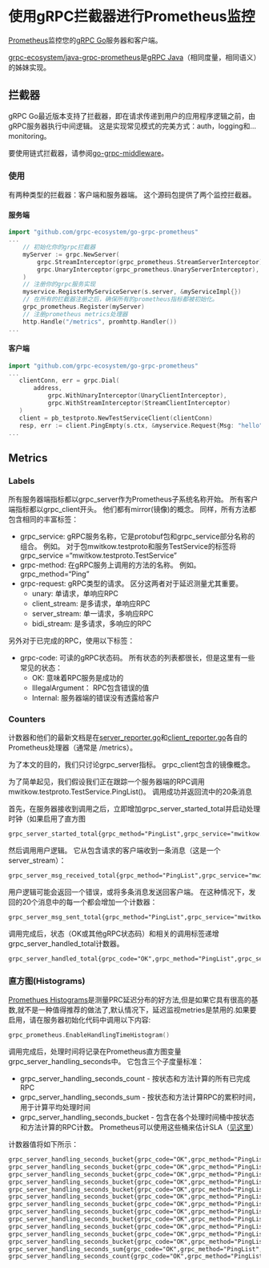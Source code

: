 # 使用gRPC拦截器进行Prometheus监控

[Prometheus](https://prometheus.io/)监控您的[gRPC Go](https://github.com/grpc/grpc-go)服务器和客户端。

[grpc-ecosystem/java-grpc-prometheus](https://github.com/grpc-ecosystem/java-grpc-prometheus)是[gRPC Java](https://github.com/grpc/grpc-java)（相同度量，相同语义）的姊妹实现。

## 拦截器

gRPC Go最近版本支持了拦截器，即在请求传递到用户的应用程序逻辑之前，由gRPC服务器执行中间逻辑。 这是实现常见模式的完美方式：auth，logging和... monitoring。

要使用链式拦截器，请参阅[go-grpc-middleware](https://github.com/mwitkow/go-grpc-middleware)。
### 使用

有两种类型的拦截器：客户端和服务器端。 这个源码包提供了两个监控拦截器。

#### 服务端

```go
import "github.com/grpc-ecosystem/go-grpc-prometheus"
...
    // 初始化你的grpc拦截器
    myServer := grpc.NewServer(
        grpc.StreamInterceptor(grpc_prometheus.StreamServerInterceptor),
        grpc.UnaryInterceptor(grpc_prometheus.UnaryServerInterceptor),
    )
    // 注册你的grpc服务实现
    myservice.RegisterMyServiceServer(s.server, &myServiceImpl{})
    // 在所有的拦截器注册之后，确保所有的prometheus指标都被初始化。
    grpc_prometheus.Register(myServer)
    // 注册prometheus metrics处理器
    http.Handle("/metrics", promhttp.Handler())
...
```

#### 客户端

```go
import "github.com/grpc-ecosystem/go-grpc-prometheus"
...
   clientConn, err = grpc.Dial(
       address,
		   grpc.WithUnaryInterceptor(UnaryClientInterceptor),
		   grpc.WithStreamInterceptor(StreamClientInterceptor)
   )
   client = pb_testproto.NewTestServiceClient(clientConn)
   resp, err := client.PingEmpty(s.ctx, &myservice.Request{Msg: "hello"})
...
```


## Metrics

### Labels

所有服务器端指标都以grpc_server作为Prometheus子系统名称开始。 所有客户端指标都以grpc_client开头。 他们都有mirror(镜像)的概念。 同样，所有方法都包含相同的丰富标签：

- grpc_service: gRPC服务名称，它是protobuf包和grpc_service部分名称的组合。 例如。 对于包mwitkow.testproto和服务TestService的标签将grpc_service =“mwitkow.testproto.TestService”
- grpc-method: 在gRPC服务上调用的方法的名称。 例如。grpc_method=“Ping”
- grpc-request: gRPC类型的请求。 区分这两者对于延迟测量尤其重要。
	- unary: 单请求，单响应RPC
	- client_stream: 是多请求，单响应RPC
	- server_stream: 单一请求，多响应RPC
	- bidi_stream: 是多请求，多响应的RPC

另外对于已完成的RPC，使用以下标签：

- grpc-code:  可读的gRPC状态码。 所有状态的列表都很长，但是这里有一些常见的状态：
	- OK: 意味着RPC服务是成功的
	- IllegalArgument：  RPC包含错误的值
	- Internal: 服务器端的错误没有透露给客户

### Counters

计数器和他们的最新文档是在[server_reporter.go](https://github.com/grpc-ecosystem/go-grpc-prometheus/blob/master/server_reporter.go)和[client_reporter.go](https://github.com/grpc-ecosystem/go-grpc-prometheus/blob/master/client_reporter.go)各自的Prometheus处理器（通常是 /metrics）。

为了本文的目的，我们只讨论grpc_server指标。 grpc_client包含的镜像概念。

为了简单起见，我们假设我们正在跟踪一个服务器端的RPC调用mwitkow.testproto.TestService.PingList()。 调用成功并返回流中的20条消息

首先，在服务器接收到调用之后，立即增加grpc_server_started_total并启动处理时钟（如果启用了直方图

```xml
grpc_server_started_total{grpc_method="PingList",grpc_service="mwitkow.testproto.TestService",grpc_type="server_stream"} 1
```

然后调用用户逻辑。 它从包含请求的客户端收到一条消息（这是一个server_stream）：

```xml
grpc_server_msg_received_total{grpc_method="PingList",grpc_service="mwitkow.testproto.TestService",grpc_type="server_stream"} 1
```

用户逻辑可能会返回一个错误，或将多条消息发送回客户端。 在这种情况下，发回的20个消息中的每一个都会增加一个计数器：

```xml
grpc_server_msg_sent_total{grpc_method="PingList",grpc_service="mwitkow.testproto.TestService",grpc_type="server_stream"} 20
```

调用完成后，状态（OK或其他gRPC状态码）和相关的调用标签递增grpc_server_handled_total计数器。

```xml
grpc_server_handled_total{grpc_code="OK",grpc_method="PingList",grpc_service="mwitkow.testproto.TestService",grpc_type="server_stream"} 1
```

### 直方图(Histograms)

[Promethues Histograms]()是测量PRC延迟分布的好方法,但是如果它具有很高的基数,就不是一种值得推荐的做法了,默认情况下，延迟监视metries是禁用的.如果要启用，请在服务器初始化代码中调用以下内容:

```go
grpc_prometheus.EnableHandlingTimeHistogram()
```

调用完成后，处理时间将记录在Prometheus直方图变量grpc_server_handling_seconds中。 它包含三个子度量标准：

- grpc_server_handling_seconds_count - 按状态和方法计算的所有已完成RPC
- grpc_server_handling_seconds_sum - 按状态和方法计算RPC的累积时间，用于计算平均处理时间
- grpc_server_handling_seconds_bucket - 包含在各个处理时间桶中按状态和方法计算的RPC计数。 Prometheus可以使用这些桶来估计SLA（[见这里](https://prometheus.io/docs/practices/histograms/)）

计数器值将如下所示：

```xml
grpc_server_handling_seconds_bucket{grpc_code="OK",grpc_method="PingList",grpc_service="mwitkow.testproto.TestService",grpc_type="server_stream",le="0.005"} 1
grpc_server_handling_seconds_bucket{grpc_code="OK",grpc_method="PingList",grpc_service="mwitkow.testproto.TestService",grpc_type="server_stream",le="0.01"} 1
grpc_server_handling_seconds_bucket{grpc_code="OK",grpc_method="PingList",grpc_service="mwitkow.testproto.TestService",grpc_type="server_stream",le="0.025"} 1
grpc_server_handling_seconds_bucket{grpc_code="OK",grpc_method="PingList",grpc_service="mwitkow.testproto.TestService",grpc_type="server_stream",le="0.05"} 1
grpc_server_handling_seconds_bucket{grpc_code="OK",grpc_method="PingList",grpc_service="mwitkow.testproto.TestService",grpc_type="server_stream",le="0.1"} 1
grpc_server_handling_seconds_bucket{grpc_code="OK",grpc_method="PingList",grpc_service="mwitkow.testproto.TestService",grpc_type="server_stream",le="0.25"} 1
grpc_server_handling_seconds_bucket{grpc_code="OK",grpc_method="PingList",grpc_service="mwitkow.testproto.TestService",grpc_type="server_stream",le="0.5"} 1
grpc_server_handling_seconds_bucket{grpc_code="OK",grpc_method="PingList",grpc_service="mwitkow.testproto.TestService",grpc_type="server_stream",le="1"} 1
grpc_server_handling_seconds_bucket{grpc_code="OK",grpc_method="PingList",grpc_service="mwitkow.testproto.TestService",grpc_type="server_stream",le="2.5"} 1
grpc_server_handling_seconds_bucket{grpc_code="OK",grpc_method="PingList",grpc_service="mwitkow.testproto.TestService",grpc_type="server_stream",le="5"} 1
grpc_server_handling_seconds_bucket{grpc_code="OK",grpc_method="PingList",grpc_service="mwitkow.testproto.TestService",grpc_type="server_stream",le="10"} 1
grpc_server_handling_seconds_bucket{grpc_code="OK",grpc_method="PingList",grpc_service="mwitkow.testproto.TestService",grpc_type="server_stream",le="+Inf"} 1
grpc_server_handling_seconds_sum{grpc_code="OK",grpc_method="PingList",grpc_service="mwitkow.testproto.TestService",grpc_type="server_stream"} 0.0003866430000000001
grpc_server_handling_seconds_count{grpc_code="OK",grpc_method="PingList",grpc_service="mwitkow.testproto.TestService",grpc_type="server_stream"} 1
````
